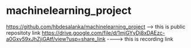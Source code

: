 # machinelearning_project
https://github.com/hbdesalanka/machinelearning_project --> this is public repositoty link
https://drive.google.com/file/d/1mjGYyDj8xDAEzc-a0Gxv59xJhZjiGAtf/view?usp=share_link      ---->  this is recording link
